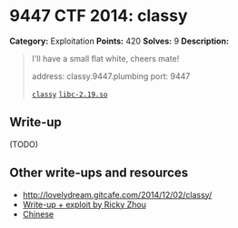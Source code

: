 # 9447 CTF 2014: classy

**Category:** Exploitation
**Points:** 420
**Solves:** 9
**Description:**

> I'll have a small flat white, cheers mate!
>
> address: classy.9447.plumbing
> port: 9447
>
> [`classy`](classy)
> [`libc-2.19.so`](libc-2.19.so)

## Write-up

(TODO)

## Other write-ups and resources

* <http://lovelydream.gitcafe.com/2014/12/02/classy/>
* [Write-up + exploit by Ricky Zhou](https://rzhou.org/~ricky/9447_2014/classy/exploit.py)
* [Chinese](http://ddaa.logdown.com/posts/245329-9447-ctf-2014-pwn-420-classy)
